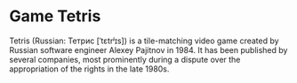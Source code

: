 # Game Tetris

Tetris (Russian: Тетрис [ˈtɛtrʲɪs]) is a tile-matching video game created by Russian software engineer Alexey Pajitnov in 1984.
It has been published by several companies, most prominently during a dispute over the appropriation of the rights in the late 1980s.
